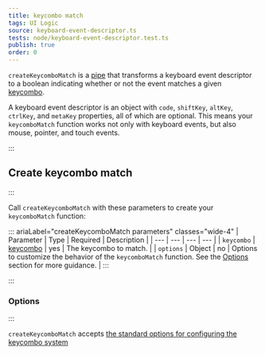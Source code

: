 ```yaml
---
title: keycombo match
tags: UI Logic
source: keyboard-event-descriptor.ts
tests: node/keyboard-event-descriptor.test.ts
publish: true
order: 0
---
```


`createKeycomboMatch` is a [pipe](/docs/logic/pipes-overview) that transforms a keyboard event descriptor to a boolean indicating whether or not the event matches a given [keycombo](/docs/logic/keycombo-overview).

A keyboard event descriptor is an object with `code`, `shiftKey`, `altKey`, `ctrlKey`, and `metaKey` properties, all of which are optional. This means your `keycomboMatch` function works not only with keyboard events, but also mouse, pointer, and touch events.


:::
## Create keycombo match
:::

Call `createKeycomboMatch` with these parameters to create your `keycomboMatch` function:

::: ariaLabel="createKeycomboMatch parameters" classes="wide-4"
| Parameter | Type | Required | Description |
| --- | --- | --- | --- |
| `keycombo` | [keycombo](/docs/logic/keycombo-overview) | yes | The keycombo to match. |
| `options` | Object | no | Options to customize the behavior of the `keycomboMatch` function. See the [Options](#options) section for more guidance. |
:::

:::
### Options
:::

`createKeycomboMatch` accepts [the standard options for configuring the keycombo system](/docs/logic/keycombo-overview#configuring-the-keycombo-system)
